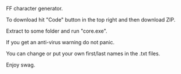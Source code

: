 FF character generator.

To download hit "Code" button in the top right and then download ZIP.

Extract to some folder and run "core.exe".

If you get an anti-virus warning do not panic.

You can change or put your own first/last names in the .txt files.

Enjoy swag.

